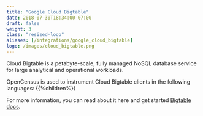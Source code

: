 ```yaml
---
title: "Google Cloud Bigtable"
date: 2018-07-30T18:34:00-07:00
draft: false
weight: 3
class: "resized-logo"
aliases: [/integrations/google_cloud_bigtable]
logo: /images/cloud_bigtable.png
---
```


Cloud Bigtable is a petabyte-scale, fully managed NoSQL database service for large analytical and operational workloads.

OpenCensus is used to instrument Cloud Bigtable clients in the following languages:
{{%children%}}

For more information, you can read about it here and get started [Bigtable docs](https://cloud.google.com/bigtable/docs).
